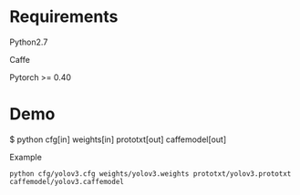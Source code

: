 # Requirements
  
  Python2.7

  Caffe

  Pytorch >= 0.40
  
# Demo
  $ python cfg[in] weights[in] prototxt[out] caffemodel[out]
  
  Example
```
python cfg/yolov3.cfg weights/yolov3.weights prototxt/yolov3.prototxt caffemodel/yolov3.caffemodel
```
